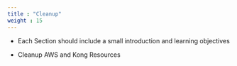 ```yaml
---
title : "Cleanup"
weight : 15
---
```


* Each Section should include a small introduction and learning objectives

* Cleanup AWS and Kong Resources